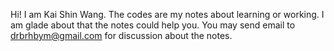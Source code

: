 Hi! I am Kai Shin Wang. 
The codes are my notes about learning or working.
I am glade about that the notes could help you.
You may send email to drbrhbym@gmail.com for discussion about the notes.
